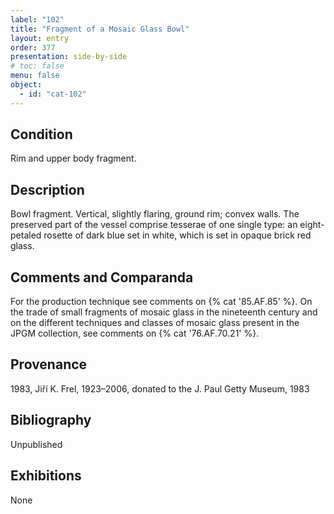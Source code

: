 ```yaml
---
label: "102"
title: "Fragment of a Mosaic Glass Bowl"
layout: entry
order: 377
presentation: side-by-side
# toc: false
menu: false
object:
  - id: "cat-102"
---
```


## Condition

Rim and upper body fragment.

## Description

Bowl fragment. Vertical, slightly flaring, ground rim; convex walls. The preserved part of the vessel comprise tesserae of one single type: an eight-petaled rosette of dark blue set in white, which is set in opaque brick red glass.

## Comments and Comparanda

For the production technique see comments on {% cat '85.AF.85' %}. On the trade of small fragments of mosaic glass in the nineteenth century and on the different techniques and classes of mosaic glass present in the JPGM collection, see comments on {% cat '76.AF.70.21' %}.

## Provenance

1983, Jiří K. Frel, 1923–2006, donated to the J. Paul Getty Museum, 1983

## Bibliography

Unpublished

## Exhibitions

None